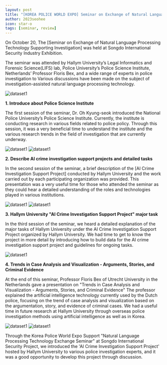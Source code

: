 ```yaml
---
layout: post
title: "[KOREA POLICE WORLD EXPO] Seminar on Exchange of Natural Language Processing Technology Supporting Investigation"
author: 2023seohee
icon: star-o
tags: [seminar, review]
---
```


On October 20, The [Seminar on Exchange of Natural Language Processing Technology Supporting Investigation] was held at Songdo International Security Industry Exhibition.

The seminar was attended by Hallym University’s Legal Informatics and Forensic Science(LIFS) lab, Police University’s Police Science Institute, Netherlands’ Professor Floris Bex, and a wide range of experts in police investigation to Various discussions have been made on the subject of investigation-assisted natural language processing technology.

![dataset1](/img/news/seminar_1.jpg)


**1. Introduce about Police Science Institute**

The first session of the seminar, Dr. Oh Kyung-seok introduced the National Police University’s Police Science Institute.
Currently, the institute is conducting research in various fields related to police policy. 
Through this session, it was a very beneficial time to understand the institute and the various research trends in the field of investigation that are currently underway.

![dataset1](/img/news/seminar_2.jpg)
![dataset1](/img/news/seminar_2_1.jpg)


**2. Describe AI crime investigation support projects and detailed tasks**

In the second session of the seminar, a brief description of the [AI Crime Investigation Support Project] conducted by Hallym University and the work carried out by each participating organization was provided. 
This presentation was a very useful time for those who attended the seminar as they could hear a detailed understanding of the roles and technologies played in various institutions.

![dataset1](/img/news/seminar_3.jpg)
![dataset1](/img/news/seminar_3_1.jpg)


**3. Hallym University "AI Crime Investigation Support Project" major task**

In the third session of the seminar, we heard a detailed explanation of the major tasks of Hallym University under the AI Crime Investigation Support Project organized by Hallym University. 
We had time to get to know the project in more detail by introducing how to build data for the AI crime investigation support project and guidelines for ongoing tasks.

![dataset1](/img/news/seminar_4.jpg)


**4. Trends in Case Analysis and Visualization - Arguments, Stories, and Criminal Evidence**

At the end of this seminar, Professor Floris Bex of Utrecht University in the Netherlands gave a presentation on "Trends in Case Analysis and Visualization - Arguments, Stories, and Criminal Evidence"
The professor explained the artificial intelligence technology currently used by the Dutch police, focusing on the trend of case analysis and visualization based on the argumentation, story, and evidence of criminal cases. 
We had a useful time in future research at Hallym University through overseas police investigation methods using artificial intelligence as well as in Korea. 

![dataset1](/img/news/seminar_5.jpg)
![dataset1](/img/news/seminar_5_1.jpg)

Through the Korea Police World Expo Support "Natural Language Processing Technology Exchange Seminar" at Songdo International Security Project, we introduced the 'AI Crime Investigation Support Project' hosted by Hallym University to various police investigation experts, and it was a good opportunity to develop this project through discussion.
